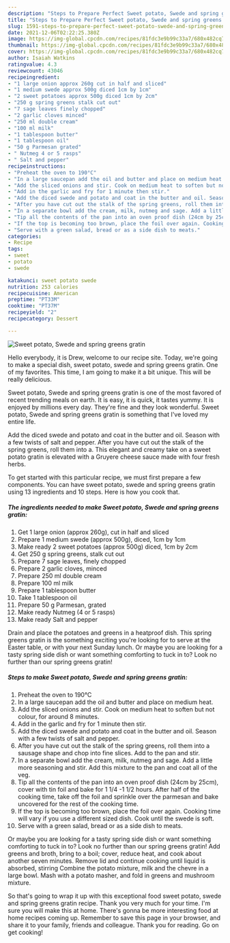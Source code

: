 ```yaml
---
description: "Steps to Prepare Perfect Sweet potato, Swede and spring greens gratin"
title: "Steps to Prepare Perfect Sweet potato, Swede and spring greens gratin"
slug: 1591-steps-to-prepare-perfect-sweet-potato-swede-and-spring-greens-gratin
date: 2021-12-06T02:22:25.380Z
image: https://img-global.cpcdn.com/recipes/81fdc3e9b99c33a7/680x482cq70/sweet-potato-swede-and-spring-greens-gratin-recipe-main-photo.jpg
thumbnail: https://img-global.cpcdn.com/recipes/81fdc3e9b99c33a7/680x482cq70/sweet-potato-swede-and-spring-greens-gratin-recipe-main-photo.jpg
cover: https://img-global.cpcdn.com/recipes/81fdc3e9b99c33a7/680x482cq70/sweet-potato-swede-and-spring-greens-gratin-recipe-main-photo.jpg
author: Isaiah Watkins
ratingvalue: 4.3
reviewcount: 43046
recipeingredient:
- "1 large onion approx 260g cut in half and sliced"
- "1 medium swede approx 500g diced 1cm by 1cm"
- "2 sweet potatoes approx 500g diced 1cm by 2cm"
- "250 g spring greens stalk cut out"
- "7 sage leaves finely chopped"
- "2 garlic cloves minced"
- "250 ml double cream"
- "100 ml milk"
- "1 tablespoon butter"
- "1 tablespoon oil"
- "50 g Parmesan grated"
- " Nutmeg 4 or 5 rasps"
- " Salt and pepper"
recipeinstructions:
- "Preheat the oven to 190°C"
- "In a large saucepan add the oil and butter and place on medium heat."
- "Add the sliced onions and stir. Cook on medium heat to soften but not colour, for around 8 minutes."
- "Add in the garlic and fry for 1 minute then stir."
- "Add the diced swede and potato and coat in the butter and oil. Season with a few twists of salt and pepper."
- "After you have cut out the stalk of the spring greens, roll them into a sausage shape and chop into fine slices. Add to the pan and stir."
- "In a separate bowl add the cream, milk, nutmeg and sage. Add a little more seasoning and stir. Add this mixture to the pan and coat all of the veg."
- "Tip all the contents of the pan into an oven proof dish (24cm by 25cm), cover with tin foil and bake for 1 1/4 -1 1/2 hours. After half of the cooking time, take off the foil and sprinkle over the parmesan and bake uncovered for the rest of the cooking time."
- "If the top is becoming too brown, place the foil over again. Cooking time will vary if you use a different sized dish. Cook until the swede is soft."
- "Serve with a green salad, bread or as a side dish to meats."
categories:
- Recipe
tags:
- sweet
- potato
- swede

katakunci: sweet potato swede 
nutrition: 253 calories
recipecuisine: American
preptime: "PT33M"
cooktime: "PT37M"
recipeyield: "2"
recipecategory: Dessert

---
```



![Sweet potato, Swede and spring greens gratin](https://img-global.cpcdn.com/recipes/81fdc3e9b99c33a7/680x482cq70/sweet-potato-swede-and-spring-greens-gratin-recipe-main-photo.jpg)

Hello everybody, it is Drew, welcome to our recipe site. Today, we're going to make a special dish, sweet potato, swede and spring greens gratin. One of my favorites. This time, I am going to make it a bit unique. This will be really delicious.

Sweet potato, Swede and spring greens gratin is one of the most favored of recent trending meals on earth. It is easy, it is quick, it tastes yummy. It is enjoyed by millions every day. They're fine and they look wonderful. Sweet potato, Swede and spring greens gratin is something that I've loved my entire life.

Add the diced swede and potato and coat in the butter and oil. Season with a few twists of salt and pepper. After you have cut out the stalk of the spring greens, roll them into a. This elegant and creamy take on a sweet potato gratin is elevated with a Gruyere cheese sauce made with four fresh herbs.


To get started with this particular recipe, we must first prepare a few components. You can have sweet potato, swede and spring greens gratin using 13 ingredients and 10 steps. Here is how you cook that.

<!--inarticleads1-->

##### The ingredients needed to make Sweet potato, Swede and spring greens gratin:

1. Get 1 large onion (approx 260g), cut in half and sliced
1. Prepare 1 medium swede (approx 500g), diced, 1cm by 1cm
1. Make ready 2 sweet potatoes (approx 500g) diced, 1cm by 2cm
1. Get 250 g spring greens, stalk cut out
1. Prepare 7 sage leaves, finely chopped
1. Prepare 2 garlic cloves, minced
1. Prepare 250 ml double cream
1. Prepare 100 ml milk
1. Prepare 1 tablespoon butter
1. Take 1 tablespoon oil
1. Prepare 50 g Parmesan, grated
1. Make ready  Nutmeg (4 or 5 rasps)
1. Make ready  Salt and pepper


Drain and place the potatoes and greens in a heatproof dish. This spring greens gratin is the something exciting you&#39;re looking for to serve at the Easter table, or with your next Sunday lunch. Or maybe you are looking for a tasty spring side dish or want something comforting to tuck in to? Look no further than our spring greens gratin! 

<!--inarticleads2-->

##### Steps to make Sweet potato, Swede and spring greens gratin:

1. Preheat the oven to 190°C
1. In a large saucepan add the oil and butter and place on medium heat.
1. Add the sliced onions and stir. Cook on medium heat to soften but not colour, for around 8 minutes.
1. Add in the garlic and fry for 1 minute then stir.
1. Add the diced swede and potato and coat in the butter and oil. Season with a few twists of salt and pepper.
1. After you have cut out the stalk of the spring greens, roll them into a sausage shape and chop into fine slices. Add to the pan and stir.
1. In a separate bowl add the cream, milk, nutmeg and sage. Add a little more seasoning and stir. Add this mixture to the pan and coat all of the veg.
1. Tip all the contents of the pan into an oven proof dish (24cm by 25cm), cover with tin foil and bake for 1 1/4 -1 1/2 hours. After half of the cooking time, take off the foil and sprinkle over the parmesan and bake uncovered for the rest of the cooking time.
1. If the top is becoming too brown, place the foil over again. Cooking time will vary if you use a different sized dish. Cook until the swede is soft.
1. Serve with a green salad, bread or as a side dish to meats.


Or maybe you are looking for a tasty spring side dish or want something comforting to tuck in to? Look no further than our spring greens gratin! Add greens and broth, bring to a boil; cover, reduce heat, and cook about another seven minutes. Remove lid and continue cooking until liquid is absorbed, stirring Combine the potato mixture, milk and the chevre in a large bowl. Mash with a potato masher, and fold in greens and mushroom mixture. 

So that's going to wrap it up with this exceptional food sweet potato, swede and spring greens gratin recipe. Thank you very much for your time. I'm sure you will make this at home. There's gonna be more interesting food at home recipes coming up. Remember to save this page in your browser, and share it to your family, friends and colleague. Thank you for reading. Go on get cooking!
